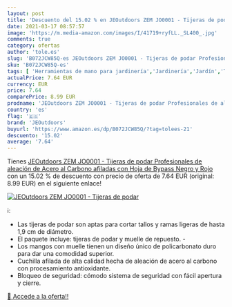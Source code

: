 ```yaml
---
layout: post
title: 'Descuento del 15.02 % en JEOutdoors ZEM JO0001 - Tijeras de podar'
date: 2021-03-17 08:57:57
image: 'https://m.media-amazon.com/images/I/41719+ryfLL._SL400_.jpg'
comments: true
category: ofertas
author: 'tole.es'
slug: 'B072JCW85Q-es JEOutdoors ZEM JO0001 - Tijeras de podar Profesionales de...'
sku: 'B072JCW85Q-es'
tags: [ 'Herramientas de mano para jardinería','Jardinería','Jardín','Tijeras de podar para jardinería','jeoutdoors','tijeras', ]
actualPrice: 7.64 EUR
currency: EUR
price: 7.64
comparePrice: 8.99 EUR
prodname: 'JEOutdoors ZEM JO0001 - Tijeras de podar Profesionales de aleación de Acero al Carbono  afiladas  con Hoja de Bypass  Negro y Rojo'
country: 'es'
flag: '🇪🇸'
brand: 'JEOutdoors'
buyurl: 'https://www.amazon.es/dp/B072JCW85Q/?tag=tolees-21'
descuento: '15.02'
average: '7.64'
---
```


Tienes [JEOutdoors ZEM JO0001 - Tijeras de podar Profesionales de aleación de Acero al Carbono  afiladas  con Hoja de Bypass  Negro y Rojo](https://www.amazon.es/dp/B072JCW85Q/?tag=tolees-21) con un 15.02 % de descuento con precio de oferta de 7.64 EUR (original: 8.99 EUR) en el siguiente enlace!

[![JEOutdoors ZEM JO0001 - Tijeras de podar](https://m.media-amazon.com/images/I/41719+ryfLL._SL400_.jpg)](https://www.amazon.es/dp/B072JCW85Q/?tag=tolees-21)

ℹ️:

- Las tijeras de podar son aptas para cortar tallos y ramas ligeras de hasta 1,9 cm de diámetro.
- El paquete incluye: tijeras de podar y muelle de repuesto. -
- Los mangos con muelle tienen un diseño único de policarbonato duro para dar una comodidad superior.
- Cuchilla afilada de alta calidad hecha de aleación de acero al carbono con procesamiento antioxidante.
- Bloqueo de seguridad: cómodo sistema de seguridad con fácil apertura y cierre.

[🛒 Accede a la oferta!!](https://www.amazon.es/dp/B072JCW85Q/?tag=tolees-21)
